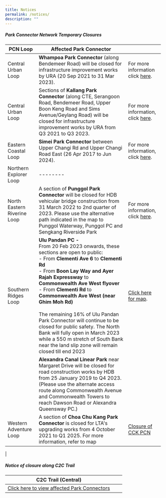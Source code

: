 ```yaml
---
title: Notices
permalink: /notices/
description: ""
---
```


##### Park Connector Network Temporary Closures


| PCN Loop | Affected Park Connector | |
| -------- | -------- | -------- |
| Central Urban Loop | **Whampoa Park Connector** (along Bendemeer Road) will be closed for infrastructure improvement works by URA (20 Sep 2021 to 31 Mar 2023). | For more information click [here](https://www.nparks.gov.sg/-/media/nparks-real-content/gardens-parks-and-nature/park-connector-network/whampoa-pc/bishan-to-city-temporary-closure-of-whampoa-pc-notice-until-31-march-2023.ashx). |
| Central Urban Loop  | Sections of **Kallang Park Connector** (along CTE, Serangoon Road, Bendemeer Road, Upper Boon Keng Road and Sims Avenue/Geylang Road) will be closed for infrastructure improvement works by URA from Q3 2021 to Q3 2023.  | For more information, click [here](https://www.nparks.gov.sg/-/media/temporary-closure-of-kallang-pc-notice-until-19-apr-2023-(final).ashx). |
| Eastern Coastal Loop |**Simei Park Connector** between Upper Changi Rd and Upper Changi Road East (26 Apr 2017 to Jun 2024).   | For more information, click [here](https://www.nparks.gov.sg/-/media/nparks-real-content/gardens-parks-and-nature/park-connector-network/simei-pc/26-april-simei-pc-closure.pdf). |
| Northern Explorer Loop | -------- |  |
| North Eastern Riverine Loop | A section of **Punggol Park Connector** will be closed for HDB vehicular bridge construction from 31 March 2022 to 2nd quarter of 2023. Please use the alternative path indicated in the map to Punggol Waterway, Punggol PC and Sengkang Riverside Park |For more information, click [here](https://www.nparks.gov.sg/-/media/notices/partial-closure-of-punggol-pc.ashx). |
| Southern Ridges Loop | **Ulu Pandan PC -**<br>From 20 Feb 2023 onwards, these sections are open to public: <br> - From **Clementi Ave 6** to **Clementi Rd** <br> - From **Boon Lay Way and Ayer Rajah Expressway** to **Commonwealth Ave West flyover** <br> -   From **Clementi Rd** to **Commonwealth Ave West (near Ghim Moh Rd)** <br><br>The remaining 16% of Ulu Pandan Park Connector will continue to be closed for public safety. The North Bank will fully open in March 2023 while a 550 m stretch of South Bank near the land slip zone will remain closed till end 2023 | [Click here for map]().|||
|| **Alexandra Canal Linear Park** near Margaret Drive will be closed for road construction works by HDB from 25 January 2019 to Q4 2023. (Please use the alternate access route along Commonwealth Avenue and Commonwealth Towers to reach Dawson Road or Alexandra Queensway PC.)
| Western Adventure Loop |  A section of **Choa Chu Kang Park Connector** is closed for LTA's upgrading works from 4 October 2021 to Q1 2025. For more information, refer to map| [Closure of CCK PCN](/files/Closure%20of%20CCK%20PCN_Ave%203%20Notice%20until%20Q1%202025.pdf)
|


##### Notice of closure along C2C Trail


| C2C Trail (Central) |  |  |
| -------- | -------- | -------- |
| [Click here to view affected Park Connectors](https://www.nparks.gov.sg/-/media/peb/coast-to-coast/notices/notices-of-closure-along-the-c2c-trail.ashx) |
